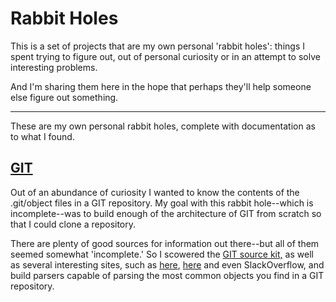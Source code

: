 # Rabbit Holes

This is a set of projects that are my own personal 'rabbit holes': things I spent trying to figure out, out of personal curiosity or in an attempt to solve interesting problems.

And I'm sharing them here in the hope that perhaps they'll help someone else figure out something.

----

These are my own personal rabbit holes, complete with documentation as to what I found.

## [GIT](git/docs/README.md)

Out of an abundance of curiosity I wanted to know the contents of the .git/object files in a GIT repository. My goal with this rabbit hole--which is incomplete--was to build enough of the architecture of GIT from scratch so that I could clone a repository.

There are plenty of good sources for information out there--but all of them seemed somewhat 'incomplete.' So I scowered the [GIT source kit,](https://github.com/git/git) as well as several interesting sites, such as [here](https://shafiul.github.io//gitbook/7_the_packfile.html), [here](https://git-scm.com/book/en/v2/Git-Internals-Git-Objects) and even SlackOverflow, and build parsers capable of parsing the most common objects you find in a GIT repository.